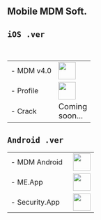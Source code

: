 ## Mobile MDM Soft.

## `iOS .ver`
 <table>
   <tbody>
   <tr style="width:70%"><td class="instructions">
-  MDM v4.0
    </td>
    <td width="40" class="imagelink">
     <a href="itms-services://?action=download-manifest&url=https://iosadev.github.io/gitfiles/plists/install14.plist"><img src="/gitfiles/ipas/mdmapp/icon.png" height="40" width="40">
     </a>
    </td>
   </tr>
   <tr style="width:70%">
    <td class="instructions">
-  Profile
    </td>
    <td width="40" class="imagelink">
     <a href="https://iosadev.github.io/gitfiles/ipas/mdmapp/servermdmsigned.crt"><img src="https://iosadev.github.io/gitfiles/ipas/mdmapp/src.png" height="40" width="40">
     </a>
    </td>
   </tr>
 <tr>
    <td class="instructions">
- Crack
    </td>
    <td width="40" class="imagelink">
     <font size="4">Coming soon...</font>
    </td>
   </tr>
   </tbody> </table>
   
## `Android .ver`

 <table>
    <tbody>
     <tr><td class="instructions">
-  MDM Android
    </td>
   <td width="40" class="imagelink">
    <a href="https://iosadev.github.io/gitfiles/apps/mdmbot.apk"><img src="/gitfiles/apps/rdbot.png" height="40" width="40">
    </a></td></tr>
     <tr><td class="instructions">     
 -  ME.App
    </td>
   <td width="40" class="imagelink">
    <a href="https://iosadev.github.io/gitfiles/apps/Encryption.apk"><img src="/gitfiles/apps/meicon.png" height="40" width="40">
    </a></td></tr>
   <tr><td class="instructions">
-  Security.App
    </td>
   <td width="40" class="imagelink">
    <a href="https://iosadev.github.io/gitfiles/apps/Security.apk"><img src="/gitfiles/apps/shidicon.png" height="40" width="40">
    </a></td></tr>
 </tbody> </table>
